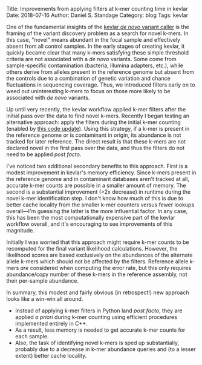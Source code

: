 Title: Improvements from applying filters at k-mer counting time in kevlar
Date: 2018-07-16
Author: Daniel S. Standage
Category: blog
Tags: kevlar

One of the fundamental insights of the [kevlar *de novo* variant caller](https://kevlar.readthedocs.io) is the framing of the variant discovery problem as a search for novel k-mers.
In this case, "novel" means abundant in the focal sample and effectively absent from all control samples.
In the early stages of creating kevlar, it quickly became clear that many k-mers satisfying these simple threshold criteria are not associated with a *de novo* variants.
Some come from sample-specific contamination (bacteria, Illumina adapters, etc.), while others derive from alleles present in the reference genome but absent from the controls due to a combination of genetic variation and chance fluctuations in sequencing coverage.
Thus, we introduced filters early on to weed out uninteresting k-mers to focus on those more likely to be associated with *de novo* variants.

Up until very recently, the kevlar workflow applied k-mer filters after the initial pass over the data to find novel k-mers.
Recently I began testing an alternative approach: apply the filters during the initial k-mer counting (enabled by [this code update](https://github.com/dib-lab/kevlar/pull/277)).
Using this strategy, if a k-mer is present in the reference genome or is contaminant in origin, its abundance is not tracked for later reference.
The direct result is that these k-mers are not declared novel in the first pass over the data, and thus the filters do not need to be applied *post facto*.

I've noticed two additional secondary benefits to this approach.
First is a modest improvement in kevlar's memory efficiency.
Since k-mers present in the reference genome and in contaminant databases aren't tracked at all, accurate k-mer counts are possible in a smaller amount of memory.
The second is a substantial improvement (>2x decrease) in runtime during the novel k-mer identification step.
I don't know how much of this is due to better cache locality from the smaller k-mer counters versus fewer lookups overall—I'm guessing the latter is the more influential factor.
In any case, this has been the most computationally expensive part of the kevlar workflow overall, and it's encouraging to see improvements of this magnitude.

Initially I was worried that this approach might require k-mer counts to be recomputed for the final variant likelihood calculations.
However, the likelihood scores are based exclusively on the abundances of the alternate allele k-mers which should not be affected by the filters.
Reference allele k-mers *are* considered when computing the error rate, but this only requires abundance/copy number of these k-mers in the reference assembly, not their per-sample abundance.

In summary, this modest and fairly obvious (in retrospect!) new approach looks like a win-win all around.

- Instead of applying k-mer filters in Python land *post facto*, they are applied *a priori* during k-mer counting using efficient procedures implemented entirely in C++.
- As a result, less memory is needed to get accurate k-mer counts for each sample.
- Also, the task of identifying novel k-mers is sped up substantially, probably due to a decrease in k-mer abundance queries and (to a lesser extent) better cache locality.
